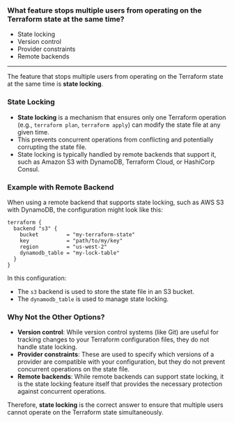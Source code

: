 ### What feature stops multiple users from operating on the Terraform state at the same time?

- State locking
- Version control
- Provider constraints
- Remote backends
---

The feature that stops multiple users from operating on the Terraform state at the same time is **state locking**.

### State Locking
- **State locking** is a mechanism that ensures only one Terraform operation (e.g., `terraform plan`, `terraform apply`) can modify the state file at any given time.
- This prevents concurrent operations from conflicting and potentially corrupting the state file.
- State locking is typically handled by remote backends that support it, such as Amazon S3 with DynamoDB, Terraform Cloud, or HashiCorp Consul.

### Example with Remote Backend
When using a remote backend that supports state locking, such as AWS S3 with DynamoDB, the configuration might look like this:

```hcl
terraform {
  backend "s3" {
    bucket         = "my-terraform-state"
    key            = "path/to/my/key"
    region         = "us-west-2"
    dynamodb_table = "my-lock-table"
  }
}
```

In this configuration:
- The `s3` backend is used to store the state file in an S3 bucket.
- The `dynamodb_table` is used to manage state locking.

### Why Not the Other Options?

- **Version control**: While version control systems (like Git) are useful for tracking changes to your Terraform configuration files, they do not handle state locking.
- **Provider constraints**: These are used to specify which versions of a provider are compatible with your configuration, but they do not prevent concurrent operations on the state file.
- **Remote backends**: While remote backends can support state locking, it is the state locking feature itself that provides the necessary protection against concurrent operations.

Therefore, **state locking** is the correct answer to ensure that multiple users cannot operate on the Terraform state simultaneously.